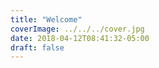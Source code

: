 ```yaml
---
title: "Welcome"
coverImage: ../../../cover.jpg
date: 2018-04-12T08:41:32-05:00
draft: false
---
```


